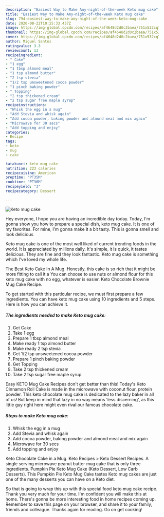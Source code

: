 ```yaml
---
description: "Easiest Way to Make Any-night-of-the-week Keto mug cake"
title: "Easiest Way to Make Any-night-of-the-week Keto mug cake"
slug: 794-easiest-way-to-make-any-night-of-the-week-keto-mug-cake
date: 2020-08-22T10:25:33.437Z
image: https://img-global.cpcdn.com/recipes/af4648d2d0c2baea/751x532cq70/keto-mug-cake-recipe-main-photo.jpg
thumbnail: https://img-global.cpcdn.com/recipes/af4648d2d0c2baea/751x532cq70/keto-mug-cake-recipe-main-photo.jpg
cover: https://img-global.cpcdn.com/recipes/af4648d2d0c2baea/751x532cq70/keto-mug-cake-recipe-main-photo.jpg
author: Miguel Santos
ratingvalue: 3.3
reviewcount: 13
recipeingredient:
- " Cake"
- "1 egg"
- "1 tbsp almond meal"
- "1 tsp almond butter"
- "2 tsp stevia"
- "1/2 tsp unsweetened cocoa powder"
- "1 pinch baking powder"
- " Topping"
- "2 tsp thickened cream"
- "2 tsp sugar free maple syrup"
recipeinstructions:
- "Whisk the egg in a mug"
- "Add Stevia and whisk again"
- "Add cocoa powder, baking powder and almond meal and mix again"
- "Microwave for 30 secs"
- "Add topping and enjoy"
categories:
- Recipe
tags:
- keto
- mug
- cake

katakunci: keto mug cake 
nutrition: 223 calories
recipecuisine: American
preptime: "PT35M"
cooktime: "PT36M"
recipeyield: "3"
recipecategory: Dessert

---
```



![Keto mug cake](https://img-global.cpcdn.com/recipes/af4648d2d0c2baea/751x532cq70/keto-mug-cake-recipe-main-photo.jpg)

Hey everyone, I hope you are having an incredible day today. Today, I'm gonna show you how to prepare a special dish, keto mug cake. It is one of my favorites. For mine, I'm gonna make it a bit tasty. This is gonna smell and look delicious.

Keto mug cake is one of the most well liked of current trending foods in the world. It is appreciated by millions daily. It's simple, it is quick, it tastes delicious. They are fine and they look fantastic. Keto mug cake is something which I've loved my whole life.

The Best Keto Cake In A Mug. Honestly, this cake is so rich that it might be more fitting to call it a You can choose to use nuts or almond flour for this keto mug cake with no egg, whatever is easier. Keto Chocolate Brownie Mug Cake Recipe.


To get started with this particular recipe, we must first prepare a few ingredients. You can have keto mug cake using 10 ingredients and 5 steps. Here is how you can achieve it.

<!--inarticleads1-->

##### The ingredients needed to make Keto mug cake:

1. Get  Cake
1. Take 1 egg
1. Prepare 1 tbsp almond meal
1. Make ready 1 tsp almond butter
1. Make ready 2 tsp stevia
1. Get 1/2 tsp unsweetened cocoa powder
1. Prepare 1 pinch baking powder
1. Get  Topping
1. Take 2 tsp thickened cream
1. Take 2 tsp sugar free maple syrup


Easy KETO Mug Cake Recipes don&#39;t get better than this! Today&#39;s Keto Cinnamon Roll Cake is made in the microwave with coconut flour, protein powder. This keto chocolate mug cake is dedicated to the lazy baker in all of us! But keep in mind that lazy in no way means &#39;less discerning&#39;, as this little guy right here might even rival our famous chocolate cake. 

<!--inarticleads2-->

##### Steps to make Keto mug cake:

1. Whisk the egg in a mug
1. Add Stevia and whisk again
1. Add cocoa powder, baking powder and almond meal and mix again
1. Microwave for 30 secs
1. Add topping and enjoy


Keto Chocolate Cake in a Mug. Keto Recipes &gt; Keto Dessert Recipes. A single serving microwave peanut butter mug cake that is only three ingredients. Pumpkin Pie Keto Mug Cake (Keto Dessert, Low Carb Desserts). This Pumpkin Pie Keto Mug Cake tastes Keto mug cakes are just one of the many desserts you can have on a Keto diet. 

So that is going to wrap this up with this special food keto mug cake recipe. Thank you very much for your time. I'm confident you will make this at home. There's gonna be more interesting food in home recipes coming up. Remember to save this page on your browser, and share it to your family, friends and colleague. Thanks again for reading. Go on get cooking!
